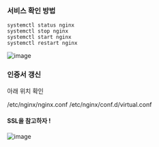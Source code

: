 ### 서비스 확인 방법

```
systemctl status nginx
systemctl stop nginx
systemctl start nginx
systemctl restart nginx
```
![image](https://user-images.githubusercontent.com/38831314/136320865-fbae8b13-fcf4-41db-a431-0749e0739c79.png)


### 인증서 갱신

아래 위치 확인

/etc/nginx/nginx.conf
/etc/nginx/conf.d/virtual.conf

#### SSL을 참고하자 !

![image](https://user-images.githubusercontent.com/38831314/136321167-8a9d08d0-af95-4251-8978-e062f0c6f6e0.png)

